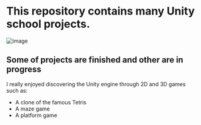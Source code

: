# This repository contains many Unity school projects.
![image](https://github.com/user-attachments/assets/731492c1-e25b-4d04-9ce0-678ff0deba0b)

## Some of projects are finished and other are in progress
I really enjoyed discovering the Unity engine through 2D and 3D games such as:
- A clone of the famous Tetris
- A maze game
- A platform game

